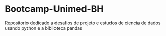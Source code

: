 # Bootcamp-Unimed-BH
Repositorio dedicado a desafios de projeto e estudos de ciencia de dados usando python e a biblioteca pandas
